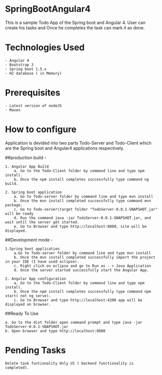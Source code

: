 # SpringBootAngular4

This is a sample Todo App of the Spring boot and Angular 4. User can create his tasks and Once he completes the task can mark it as done.

# Technologies Used

	- Angular 4
	- Bootstrap 3
	- Spring boot 1.5.x
	- H2 database ( in Memory)

# Prerequisites

	- Latest version of nodeJS
	- Maven 


# How to configure 

Application is devided into two parts Todo-Server and Todo-Client which are the Spring boot and Angular4 applications respectively. 

##production build - 

	1. Angular App Build
		a. Go to the Todo-Client folder by command line and type npm install.
		b. Once the npm install completes successfully type command ng build.

	2. Spring boot application
		a. Go to Todo-server folder by command line and type mvn install
		b. Once the mvn install completed successfully type command mvn package.
		c. Go to Todo-server\target folder "TodoServer-0.0.1-SNAPSHOT.jar" will be ready
		d. Run the command java -jar TodoServer-0.0.1-SNAPSHOT.jar, and wait until the server get started.
		e. Go to Browser and type http://localhost:8080, site will be displayed.

##Development mode -

	1.Spring boot application
		a.Go to Todo-server folder by command line and type mvn install
		b. Once the mvn install completed successfully import the project in your IDE (I have used eclipse).
		c. Right click on eclipse and go to Run as - > Java Application 
		d. Once the server started successfully start the Angular App.

	2. Angular App configuration
		a. Go to the Todo-Client folder by command line and type npm install.
		b. Once the npm install completes successfully type command npm start( not ng serve).
		c. Go to Browser and type http://localhost:4200 app will be displayed on browser.

##Ready To Use
	
	a. Go to the dist folder open command prompt and type java -jar TodoServer-0.0.1-SNAPSHOT.jar
	b. Open browser and type http://localhost:8080
  
# Pending Tasks
 	Delete task funtionality Only UI ( backend functionality is completed).
  



  
  
